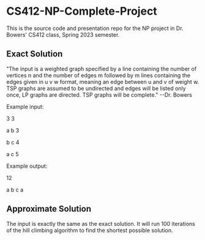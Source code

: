 # CS412-NP-Complete-Project

This is the source code and presentation repo for the NP project in Dr. Bowers' CS412 class, Spring 2023 semester.



## Exact Solution
"The input is a weighted graph specified by a line containing the number of vertices n and the number of edges m followed by m lines containing the edges given in u v w format, meaning an edge between u and v of weight w. TSP graphs are assumed to be undirected and edges will be listed only once, LP graphs are directed. TSP graphs will be complete."   --Dr. Bowers

Example input:


3 3

a b 3

b c 4

a c 5


Example output:


12

a b c a



## Approximate Solution
The input is exactly the same as the exact solution. It will run 100 iterations of the hill climbing algorithm to find the shortest possible solution.
